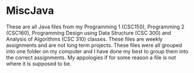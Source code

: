# MiscJava

These are all Java files from my Programming 1 (CSC150), Programming 2 (CSC160), Programming Design using Data Structure (CSC 300) and Analysis of Algorithms (CSC 310) classes.
These files are weekly assignments and are not long term projects.
These files were all grouped into one folder on my computer and I have done my best to group them into the correct assignments. My appologies if for some reason a file is not where it is supposed to be.

